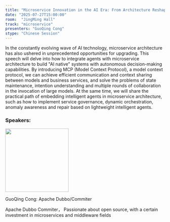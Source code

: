 ```yaml
---
title: "Microservice Innovation in the AI Era: From Architecture Reshaping to Agent Driven Development"
date: "2025-07-27T15:00:00"
room:  "JingMing Hall"
track: "microservice"
presenters: "GuoQing Cong"
stype: "Chinese Session"
---
```


In the constantly evolving wave of AI technology, microservice architecture has also ushered in unprecedented opportunities for upgrading. This speech will delve into how to integrate agents with microservice architecture to build "AI native" systems with autonomous decision-making capabilities. By introducing MCP (Model Context Protocol), a model context protocol, we can achieve efficient communication and context sharing between models and business services, and solve the problems of state maintenance, intention understanding and multiple rounds of collaboration in the invocation of large models. At the same time, we will share the practical path of embedding intelligent agents in microservice architecture, such as how to implement service governance, dynamic orchestration, anomaly awareness and repair based on lightweight intelligent agents.

### Speakers:


<img src="https://sessionize.com/image/3aa9-400o400o1-RgrYnToTdtH4CBGkoGkrBt.jpg" width="200" /><br/>

GuoQing Cong: Apache Dubbo/Commiter

Apache Dubbo Commiter， Passionate about open source, with a certain investment in microservices and middleware fields